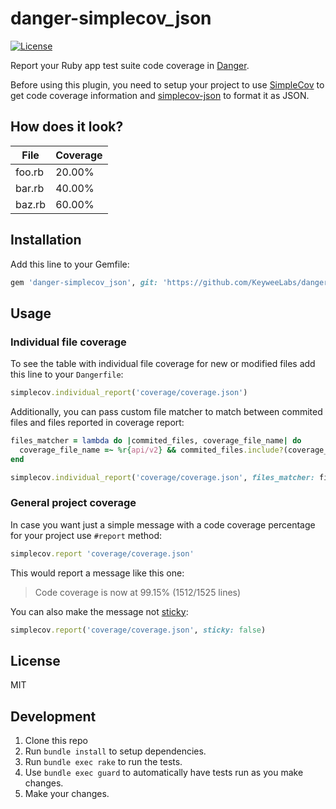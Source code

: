# danger-simplecov_json

[![License](http://img.shields.io/badge/license-MIT-green.svg?style=flat)](LICENSE.txt)

Report your Ruby app test suite code coverage in [Danger](https://github.com/danger/danger).

Before using this plugin, you need to setup your project to use [SimpleCov](https://github.com/colszowka/simplecov) to get code coverage information and [simplecov-json](https://github.com/vicentllongo/simplecov-json) to format it as JSON.

## How does it look?

| File   | Coverage |
|--------|----------|
| foo.rb | 20.00%   |
| bar.rb | 40.00%   |
| baz.rb | 60.00%   |

## Installation

Add this line to your Gemfile:

```ruby
gem 'danger-simplecov_json', git: 'https://github.com/KeyweeLabs/danger-simplecov_json.git'
```

## Usage

### Individual file coverage

To see the table with individual file coverage for new or modified files add this line to your `Dangerfile`:

```ruby
simplecov.individual_report('coverage/coverage.json')
```

Additionally, you can pass custom file matcher to match between commited files and files reported in coverage report:

```ruby
files_matcher = lambda do |commited_files, coverage_file_name| do
  coverage_file_name =~ %r{api/v2} && commited_files.include?(coverage_file_name)
end

simplecov.individual_report('coverage/coverage.json', files_matcher: files_matcher)
```

### General project coverage

In case you want just a simple message with a code coverage percentage for your project use `#report` method:

```ruby
simplecov.report 'coverage/coverage.json'
```

This would report a message like this one:

> Code coverage is now at 99.15% (1512/1525 lines)

You can also make the message not [sticky](http://danger.systems/reference.html):

```ruby
simplecov.report('coverage/coverage.json', sticky: false)
```

## License

MIT

## Development

1. Clone this repo
2. Run `bundle install` to setup dependencies.
3. Run `bundle exec rake` to run the tests.
4. Use `bundle exec guard` to automatically have tests run as you make changes.
5. Make your changes.
